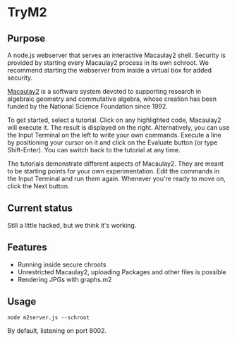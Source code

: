# TryM2

## Purpose

A node.js webserver that serves an interactive Macaulay2 shell. Security is provided by starting every Macaulay2 process in its own schroot. We recommend starting the webserver from inside a virtual box for added security. 

[Macaulay2](http://www.macaulay2.com) is a software system devoted to supporting research in algebraic geometry and commutative algebra, whose creation has been funded by the National Science Foundation since 1992.

To get started, select a tutorial. Click on any highlighted code, Macaulay2 will execute it. The result is displayed on the right. Alternatively, you can use the Input Terminal on the left to write your own commands. Execute a line by positioning your cursor on it and click on the Evaluate button (or type Shift-Enter). You can switch back to the tutorial at any time.

The tutorials demonstrate different aspects of Macaulay2. They are meant to be starting points for your own experimentation. Edit the commands in the Input Terminal and run them again. Whenever you're ready to move on, click the Next button.

## Current status

Still a little hacked, but we think it's working. 

## Features

* Running inside secure chroots
* Unrestricted Macaulay2, uploading Packages and other files is possible
* Rendering JPGs with graphs.m2

## Usage
    node m2server.js --schroot
    
By default, listening on port 8002. 